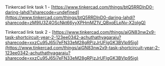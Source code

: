 Tinkercad link task 1 -
[https://www.tinkercad.com/things/btQ5RRDlnD0-daring-lahdi?sharecode=undefined](https://www.tinkercad.com/things/btQ5RRDlnD0-daring-lahdi?sharecode=zM9lU3Z4OScNkt66yyXPHmMZ1V_QBxqELpNv-X2olgQ)



Tinkercad link task 2 - 
[https://www.tinkercad.com/things/aiGN83nw2x9-task-shortcircuit-year-2-123ee0342-achuthathyagaraju?sharecode=xxzCu95J65i7eFN33eM28gRPjzJrUFlgGK3BVlp95ig](https://www.tinkercad.com/things/aiGN83nw2x9-task-shortcircuit-year-2-123ee0342-achuthathyagaraju?sharecode=xxzCu95J65i7eFN33eM28gRPjzJrUFlgGK3BVlp95ig)
